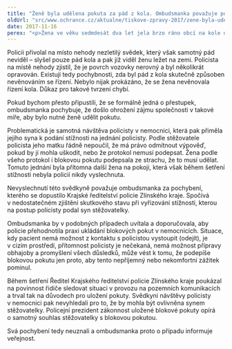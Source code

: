 ```yaml
---
title: "Ženě byla udělena pokuta za pád z kola. Ombudsmanka považuje postup policie za nezákonný"
oldUrl: "src/www.ochrance.cz/aktualne/tiskove-zpravy-2017/zene-byla-udelena-pokuta-za-pad-z-kola-ombudsmanka-povazuje-postup-policie-za-nezakonny"
date: 2017-11-16
perex: "<p>Žena ve věku sedmdesát dva let jela brzo ráno obcí na kole do kostela. Při odbočování vpravo se lekla protijedoucího auta, seskočila z kola, špatně došlápla a zlomila si kotník. Během její následné hospitalizace ji v nemocnici navštívil policista a uložil jí pokutu, protože se plně nevěnovala řízení jízdního kola. Ombudsmanka považuje postup policie za nezákonný, nemravný a nedůstojný. Během šetření konstatovala pochybení policisty, Krajského ředitelství policie Zlínského kraje a policejního prezidenta. Ti své pochybení odmítají.</p>"
---
```


<!-- imported from the old website -->

<p>Policii přivolal na místo nehody nezletilý svědek, který však samotný pád neviděl – slyšel pouze pád kola a pak již viděl ženu ležet na zemi. Policista na místě nehody zjistil, že je povrch vozovky nerovný a byl několikrát opravován. Existují tedy pochybnosti, zda byl pád z kola skutečně způsoben nevěnováním se řízení. Nebylo nijak prokázáno, že se žena nevěnovala řízení kola. Důkaz pro takové tvrzení chybí. </p> <p>Pokud bychom přesto připustili, že se formálně jedná o přestupek, ombudsmanka pochybuje, že došlo ohrožení zájmu společnosti v takové míře, aby bylo nutné ženě udělit pokutu. </p> <p>Problematická je samotná návštěva policisty v nemocnici, která pak přiměla jejího syna k podání stížnosti na jednání policisty. Podle stěžovatele policista jeho matku řádně nepoučil, že má právo odmítnout výpověď, pokud by jí mohla uškodit, nebo že protokol nemusí podepsat. Žena podle všeho protokol i blokovou pokutu podepsala ze strachu, že to musí udělat. Tomuto jednání byla přítomna další žena na pokoji, která však během šetření stížnosti nebyla policií nikdy vyslechnuta. </p> <p>Nevyslechnutí této svědkyně považuje ombudsmanka za pochybení, kterého se dopustilo Krajské ředitelství policie Zlínského kraje. Spočívá v nedostatečném zjištění skutkového stavu při vyřizování stížnosti, kterou na postup policisty podal syn stěžovatelky.  </p> <p>Ombudsmanka by v podobných případech uvítala a doporučovala, aby policie přehodnotila praxi ukládání blokových pokut v nemocnicích. Situace, kdy pacient nemá možnost z kontaktu s policistou vystoupit (odejít), je v cizím prostředí, přítomnost policisty je nečekaná, nemá možnost přípravy obhajoby a promyšlení všech důsledků, může vést k tomu, že podepíše blokovou pokutu jen proto, aby tento nepříjemný nebo nekomfortní zážitek pominul. </p> <p>Během šetření Ředitel Krajského ředitelství policie Zlínského kraje poukázal na povinnost řidiče sledovat situaci v provozu na pozemních komunikacích a trval tak na důvodech pro uložení pokuty. Svědkyni návštěvy policisty v nemocnici pak nevyhledali pro to, že by mohla být ovlivněna synem stěžovatelky. Policejní prezident zákonnost uložené blokové pokuty opírá o samotný souhlas stěžovatelky s blokovou pokutou.</p> Svá pochybení tedy neuznali a ombudsmanka proto o případu informuje veřejnost.
